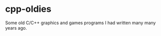 cpp-oldies
==========

Some old C/C++ graphics and games programs I had written many many years ago.
